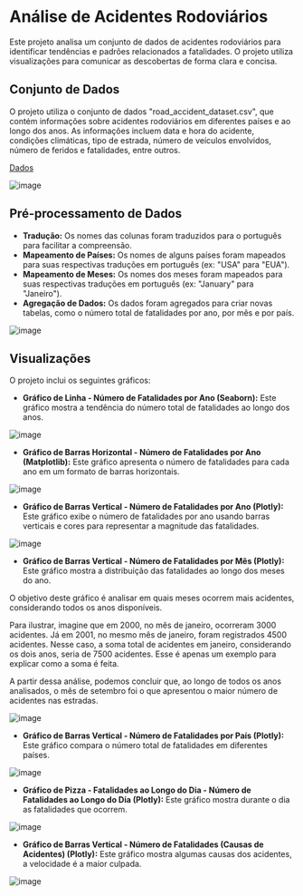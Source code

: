 # Análise de Acidentes Rodoviários

Este projeto analisa um conjunto de dados de acidentes rodoviários para identificar tendências e padrões relacionados a fatalidades.  O projeto utiliza visualizações para comunicar as descobertas de forma clara e concisa.

## Conjunto de Dados

O projeto utiliza o conjunto de dados "road_accident_dataset.csv", que contém informações sobre acidentes rodoviários em diferentes países e ao longo dos anos. As informações incluem data e hora do acidente, condições climáticas, tipo de estrada, número de veículos envolvidos, número de feridos e fatalidades, entre outros. 

[Dados](https://www.kaggle.com/datasets/ankushpanday1/global-road-accidents-dataset?resource=download)

![image](https://github.com/user-attachments/assets/e5dd6ac4-751d-47aa-b960-161eb172025f)


## Pré-processamento de Dados

* **Tradução:** Os nomes das colunas foram traduzidos para o português para facilitar a compreensão.
* **Mapeamento de Países:** Os nomes de alguns países foram mapeados para suas respectivas traduções em português (ex: "USA" para "EUA").
* **Mapeamento de Meses:** Os nomes dos meses foram mapeados para suas respectivas traduções em português (ex: "January" para "Janeiro").
* **Agregação de Dados:** Os dados foram agregados para criar novas tabelas, como o número total de fatalidades por ano, por mês e por país.

![image](https://github.com/user-attachments/assets/a3552dbd-f350-423a-8822-3798a1b8933c)


## Visualizações

O projeto inclui os seguintes gráficos:

* **Gráfico de Linha - Número de Fatalidades por Ano (Seaborn):**  Este gráfico mostra a tendência do número total de fatalidades ao longo dos anos.

![image](https://github.com/user-attachments/assets/06151318-e7d3-496e-a894-b1450642b4af)



* **Gráfico de Barras Horizontal - Número de Fatalidades por Ano (Matplotlib):** Este gráfico apresenta o número de fatalidades para cada ano em um formato de barras horizontais.

![image](https://github.com/user-attachments/assets/dbac312e-74f2-427a-b1dd-901d525341b7)


* **Gráfico de Barras Vertical - Número de Fatalidades por Ano (Plotly):**  Este gráfico exibe o número de fatalidades por ano usando barras verticais e cores para representar a magnitude das fatalidades.

![image](https://github.com/user-attachments/assets/90a58df9-ddb3-4d47-b95c-bdf93c47c9ba)


* **Gráfico de Barras Vertical - Número de Fatalidades por Mês (Plotly):** Este gráfico mostra a distribuição das fatalidades ao longo dos meses do ano.

O objetivo deste gráfico é analisar em quais meses ocorrem mais acidentes, considerando todos os anos disponíveis.

Para ilustrar, imagine que em 2000, no mês de janeiro, ocorreram 3000 acidentes. Já em 2001, no mesmo mês de janeiro, foram registrados 4500 acidentes. Nesse caso, a soma total de acidentes em janeiro, considerando os dois anos, seria de 7500 acidentes. Esse é apenas um exemplo para explicar como a soma é feita.

A partir dessa análise, podemos concluir que, ao longo de todos os anos analisados, o mês de setembro foi o que apresentou o maior número de acidentes nas estradas.

![image](https://github.com/user-attachments/assets/5bb45200-ba80-47bb-b289-24abc2b3039f)


* **Gráfico de Barras Vertical - Número de Fatalidades por País (Plotly):**  Este gráfico compara o número total de fatalidades em diferentes países.

![image](https://github.com/user-attachments/assets/0a4e826a-8951-4c1a-9491-a18fb3f18c0f)

* **Gráfico de Pizza - Fatalidades ao Longo do Dia - Número de Fatalidades ao Longo do Dia (Plotly):**  Este gráfico mostra durante o dia as fatalidades que ocorrem.

![image](https://github.com/user-attachments/assets/0c92f0a0-0256-4643-bd19-b56c26f4227a)

* **Gráfico de Barras Vertical - Número de Fatalidades (Causas de Acidentes) (Plotly):** Este gráfico mostra algumas causas dos acidentes, a velocidade é a maior culpada.

![image](https://github.com/user-attachments/assets/0cae35f5-cf06-45bf-af1d-b9b589a980ff)



